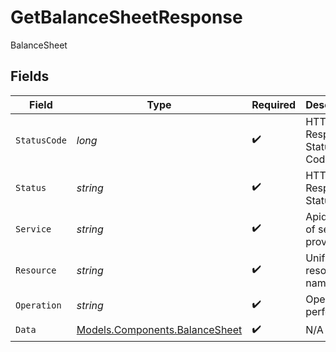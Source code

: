 # GetBalanceSheetResponse

BalanceSheet


## Fields

| Field                                                                     | Type                                                                      | Required                                                                  | Description                                                               | Example                                                                   |
| ------------------------------------------------------------------------- | ------------------------------------------------------------------------- | ------------------------------------------------------------------------- | ------------------------------------------------------------------------- | ------------------------------------------------------------------------- |
| `StatusCode`                                                              | *long*                                                                    | :heavy_check_mark:                                                        | HTTP Response Status Code                                                 | 200                                                                       |
| `Status`                                                                  | *string*                                                                  | :heavy_check_mark:                                                        | HTTP Response Status                                                      | OK                                                                        |
| `Service`                                                                 | *string*                                                                  | :heavy_check_mark:                                                        | Apideck ID of service provider                                            | quickbooks                                                                |
| `Resource`                                                                | *string*                                                                  | :heavy_check_mark:                                                        | Unified API resource name                                                 | BalanceSheets                                                             |
| `Operation`                                                               | *string*                                                                  | :heavy_check_mark:                                                        | Operation performed                                                       | one                                                                       |
| `Data`                                                                    | [Models.Components.BalanceSheet](../../Models/Components/BalanceSheet.md) | :heavy_check_mark:                                                        | N/A                                                                       |                                                                           |